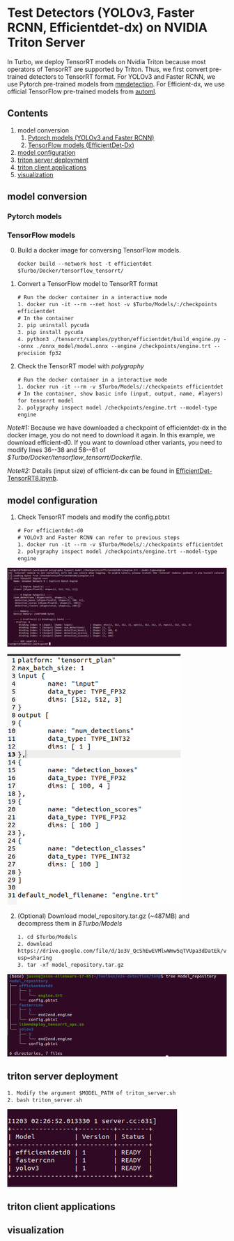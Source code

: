 # Test Detectors (YOLOv3, Faster RCNN, Efficientdet-dx) on NVIDIA Triton Server
In Turbo, we deploy TensorRT models on Nvidia Triton because most operators of TensorRT are supported by Triton. Thus, we first convert pre-trained detectors to TensorRT format. For YOLOv3 and Faster RCNN, we use Pytorch pre-trained models from [mmdetection](https://mmdetection.readthedocs.io/). For Efficient-dx, we use official TensorFlow pre-trained models from [automl](https://github.com/google/automl).
## Contents
1. model conversion
   1. [Pytorch models (YOLOv3 and Faster RCNN)](#pytorch-models)
   2. [TensorFlow models (EfficientDet-Dx)](#tensorflow-models)
2. [model configuration](#model-configuration)
3. [triton server deployment](#triton-server-deployment)
4. [triton client applications](#triton-client-applications)
5. [visualization](#visualization)
## model conversion
### Pytorch models
### TensorFlow models
0. Build a docker image for conversing TensorFlow models.
   ```
   docker build --network host -t efficientdet $Turbo/Docker/tensorflow_tensorrt/
   ```
1. Convert a TensorFlow model to TensorRT format
   ```
   # Run the docker container in a interactive mode
   1. docker run -it --rm --net host -v $Turbo/Models/:/checkpoints efficientdet
   # In the container
   2. pip uninstall pycuda
   3. pip install pycuda
   4. python3 ./tensorrt/samples/python/efficientdet/build_engine.py --onnx ./onnx_model/model.onnx --engine /checkpoints/engine.trt --precision fp32
   ```
2. Check the TensorRT model with _polygraphy_
   ```
   # Run the docker container in a interactive mode
   1. docker run -it --rm -v $Turbo/Models/:/checkpoints efficientdet
   # In the container, show basic info (input, output, name, #layers) for tensorrt model
   2. polygraphy inspect model /checkpoints/engine.trt --model-type engine
   ```

<em>Note#1:</em>  Because we have downloaded a checkpoint of efficientdet-dx in the docker image, you do not need to download it again. In this example, we download efficient-d0. If you want to download other variants, you need to modify lines 36--38 and 58--61 of <em>$Turbo/Docker/tensorflow_tensorrt/Dockerfile</em>.

<em>Note#2:</em> Details (input size) of efficient-dx can be found in [EfficientDet-TensorRT8.ipynb](https://github.com/NVIDIA/TensorRT/blob/96e23978cd6e4a8fe869696d3d8ec2b47120629b/demo/EfficientDet/notebooks/EfficientDet-TensorRT8.ipynb).

## model configuration
1. Check TensorRT models and modify the config.pbtxt
   ```
   # For efficientdet-d0
   # YOLOv3 and Faster RCNN can refer to previous steps
   1. docker run -it --rm -v $Turbo/Models/:/checkpoints efficientdet
   2. polygraphy inspect model /checkpoints/engine.trt --model-type engine
   ```
![](https://github.com/efficient-edge/Turbo/blob/main/media/model_config1.png)

![](https://github.com/efficient-edge/Turbo/blob/main/media/config_sample.png)

2. (Optional) Download model_repository.tar.gz (~487MB) and decompress them in <em>$Turbo/Models</em>
   ```
   1. cd $Turbo/Models
   2. download https://drive.google.com/file/d/1o3V_QcShEwEVMlwWmw5qTVUpa3dDatEk/view?usp=sharing
   3. tar -xf model_repository.tar.gz
   ```
![](https://github.com/efficient-edge/Turbo/blob/main/media/model_config2.png)
## triton server deployment
```
1. Modify the argument $MODEL_PATH of triton_server.sh
2. bash triton_server.sh
```
![](https://github.com/efficient-edge/Turbo/blob/main/media/triton_server_success.png)
## triton client applications
## visualization